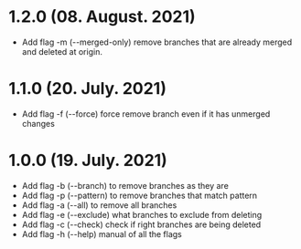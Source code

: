 # 1.2.0 (08. August. 2021)
- Add flag -m (--merged-only) remove branches that are already merged and deleted at origin.

# 1.1.0 (20. July. 2021)
- Add flag -f (--force) force remove branch even if it has unmerged changes

# 1.0.0 (19. July. 2021)
- Add flag -b (--branch) to remove branches as they are
- Add flag -p (--pattern) to remove branches that match pattern
- Add flag -a (--all) to remove all branches
- Add flag -e (--exclude) what branches to exclude from deleting
- Add flag -c (--check) check if right branches are being deleted
- Add flag -h (--help) manual of all the flags


